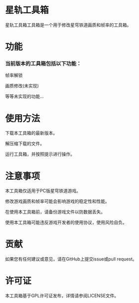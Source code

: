 # 星轨工具箱
星轨工具箱工具箱是一个用于修改星穹铁道画质和帧率的工具箱。

# 功能
### 当前版本的工具箱包括以下功能：
帧率解锁

画质修改(未实现)

等等未实现的功能...

# 使用方法
下载本工具箱的最新版本。

解压缩下载的文件。

运行工具箱，并按照提示进行操作。

# 注意事项
本工具箱仅适用于PC版星穹铁道游戏。

修改游戏画质和帧率可能会影响游戏的稳定性和性能。

在使用本工具箱前，请备份游戏文件以防数据丢失。

使用本工具箱可能违反游戏开发者的使用协议，使用风险自负。

# 贡献
如果您有任何建议或意见，请在GitHub上提交issue或pull request。

# 许可证
本工具箱基于GPL许可证发布，详情请参阅LICENSE文件。
